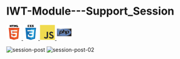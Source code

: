 # IWT-Module---Support_Session

<p align="left"> 
<a href="https://www.w3.org/html/" target="_blank"> <img src="https://raw.githubusercontent.com/devicons/devicon/master/icons/html5/html5-original-wordmark.svg" alt="html5" width="40" height="40"/> </a>
 <a href="https://www.w3schools.com/css/" target="_blank"> <img src="https://raw.githubusercontent.com/devicons/devicon/master/icons/css3/css3-original-wordmark.svg" alt="css3" width="40" height="40"/> </a>
<a href="https://developer.mozilla.org/en-US/docs/Web/JavaScript" target="_blank"> <img src="https://raw.githubusercontent.com/devicons/devicon/master/icons/javascript/javascript-original.svg" alt="javascript" width="40" height="40"/> </a>
<a href="https://www.php.net" target="_blank"> <img src="https://raw.githubusercontent.com/devicons/devicon/master/icons/php/php-original.svg" alt="php" width="40" height="40"/> </a>
</p>

![session-post](https://scontent.fcmb10-1.fna.fbcdn.net/v/t1.6435-9/191095122_4344868685537860_8049687455464006286_n.jpg?_nc_cat=106&ccb=1-3&_nc_sid=9267fe&_nc_ohc=TWfSSDMmBnQAX9HILyL&_nc_ht=scontent.fcmb10-1.fna&oh=23d31aecfb16c011e027c27daea1c186&oe=60DB0F97)
![session-post-02](https://scontent.fcmb10-1.fna.fbcdn.net/v/t1.6435-9/195235254_4381837101841018_6611910228608521126_n.jpg?_nc_cat=107&ccb=1-3&_nc_sid=a26aad&_nc_ohc=7mvYT_xJzg8AX-Kj77S&_nc_ht=scontent.fcmb10-1.fna&oh=8d2bf266a593337a8f4c5a5e86f52d01&oe=60DCA9AD)
